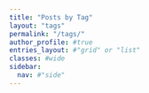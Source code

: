 ```yaml
---
title: "Posts by Tag"
layout: "tags"
permalink: "/tags/"
author_profile: #true
entries_layout: #"grid" or "list"
classes: #wide
sidebar:
  nav: #"side"
---
```

